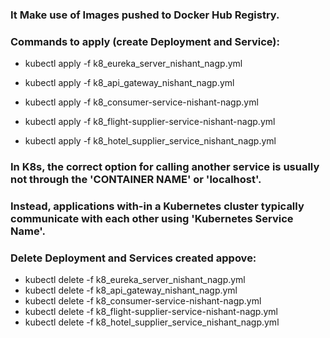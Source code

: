 ### It Make use of Images pushed to Docker Hub Registry.

### Commands to apply (create Deployment and Service): 

* kubectl apply -f k8_eureka_server_nishant_nagp.yml

* kubectl apply -f k8_api_gateway_nishant_nagp.yml

* kubectl apply -f k8_consumer-service-nishant-nagp.yml

* kubectl apply -f k8_flight-supplier-service-nishant-nagp.yml

* kubectl apply -f k8_hotel_supplier_service_nishant_nagp.yml

### In K8s, the correct option for calling another service is usually not through the 'CONTAINER NAME' or 'localhost'.

### Instead, applications with-in a Kubernetes cluster typically communicate with each other using 'Kubernetes Service Name'.


### Delete Deployment and Services created appove:

* kubectl delete -f k8_eureka_server_nishant_nagp.yml
* kubectl delete -f k8_api_gateway_nishant_nagp.yml
* kubectl delete -f k8_consumer-service-nishant-nagp.yml
* kubectl delete -f k8_flight-supplier-service-nishant-nagp.yml
* kubectl delete -f k8_hotel_supplier_service_nishant_nagp.yml